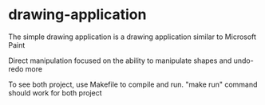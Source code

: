 # drawing-application

The simple drawing application is a drawing application similar to Microsoft Paint

Direct manipulation focused on the ability to manipulate shapes and undo-redo more

To see both project, use Makefile to compile and run. "make run" command should work for both project
